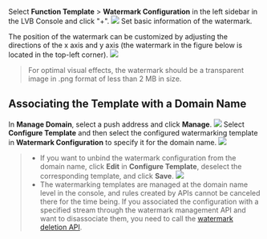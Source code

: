 Select **Function Template** > **Watermark Configuration** in the left sidebar in the LVB Console and click "+".
![](https://main.qcloudimg.com/raw/573023a1d1d6fd921209799edbfa96e8.png)
Set basic information of the watermark.

The position of the watermark can be customized by adjusting the directions of the x axis and y axis (the watermark in the figure below is located in the top-left corner).
![](https://main.qcloudimg.com/raw/2fa0ba9edb3bbaec3615efc0ea063e59.png)
>For optimal visual effects, the watermark should be a transparent image in .png format of less than 2 MB in size.

## Associating the Template with a Domain Name
In **Manage Domain**, select a push address and click **Manage**.
![](https://main.qcloudimg.com/raw/1986257b72420a985186648cbf96795a.png)
Select **Configure Template** and then select the configured watermarking template in **Watermark Configuration** to specify it for the domain name.
![](https://main.qcloudimg.com/raw/637ec4e2692c9b1fdd06ccf336e439d8.png)

>- If you want to unbind the watermark configuration from the domain name, click **Edit** in **Configure Template**, deselect the corresponding template, and click **Save**.
>![](https://main.qcloudimg.com/raw/bcd339ff01bd8f5108638a30d5a5f0c1.png)
>- The watermarking templates are managed at the domain name level in the console, and rules created by APIs cannot be canceled there for the time being. If you associated the configuration with a specified stream through the watermark management API and want to disassociate them, you need to call the [watermark deletion API](https://intl.cloud.tencent.com/document/product/267/30824).
